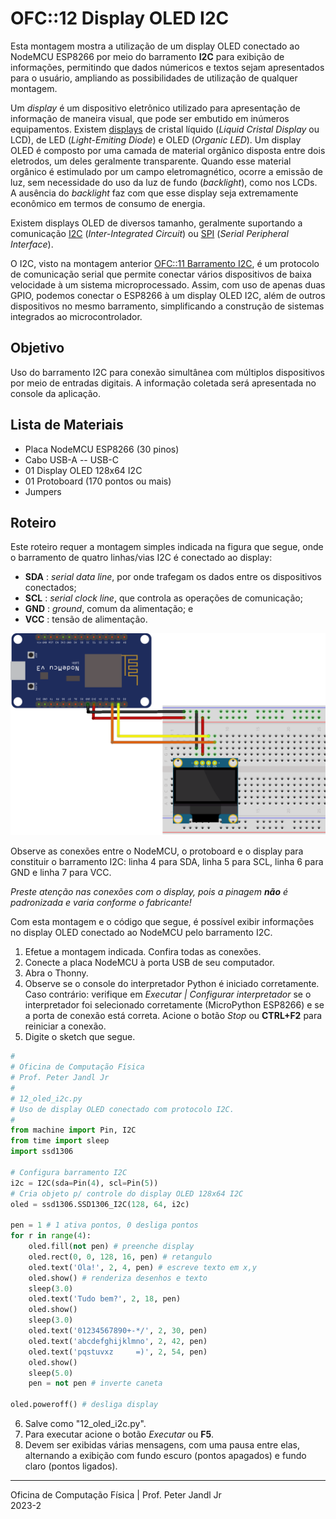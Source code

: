 # OFC::12 Display OLED I2C

Esta montagem mostra a utilização de um display OLED conectado ao NodeMCU ESP8266 por meio do barramento **I2C** para exibição de informações, permitindo que dados númericos e textos sejam apresentados para o usuário, ampliando as possibilidades de utilização de qualquer montagem.

Um *display* é um dispositivo eletrônico utilizado para apresentação de informação de maneira visual, que pode ser embutido em inúmeros equipamentos. Existem [displays](https://pt.wikipedia.org/wiki/Display) de cristal líquido (*Liquid Cristal Display* ou LCD), de LED (*Light-Emiting Diode*) e OLED (*Organic LED*). Um display OLED é composto por uma camada de material orgânico disposta entre dois eletrodos, um deles geralmente transparente. Quando esse material orgânico é estimulado por um campo eletromagnético, ocorre a emissão de luz, sem necessidade do uso da luz de fundo (*backlight*), como nos LCDs. A ausência do *backlight* faz com que esse display seja extremamente econômico em termos de consumo de energia.

Existem displays OLED de diversos tamanho, geralmente suportando a comunicação [I2C](https://pt.wikipedia.org/wiki/I%C2%B2C) (*Inter-Integrated Circuit*) ou [SPI](https://en.wikipedia.org/wiki/Serial_Peripheral_Interface) (*Serial Peripheral Interface*).

O I2C, visto na montagem anterior [OFC::11 Barramento I2C](https://github.com/pjandl/ocf/blob/main/T-2023-2/11_i2c.md), é um protocolo de comunicação serial que permite conectar vários dispositivos de baixa velocidade à um sistema microprocessado. Assim, com uso de apenas duas GPIO, podemos conectar o ESP8266 à um display OLED I2C, além de outros dispositivos no mesmo barramento, simplificando a construção de sistemas integrados ao microcontrolador.

## Objetivo

Uso do barramento I2C para conexão simultânea com múltiplos dispositivos por meio de entradas digitais. A informação coletada será apresentada no console da aplicação.

## Lista de Materiais

* Placa NodeMCU ESP8266 (30 pinos)
* Cabo USB-A -- USB-C
* 01 Display OLED 128x64 I2C
* 01 Protoboard (170 pontos ou mais)
* Jumpers

## Roteiro

Este roteiro requer a montagem simples indicada na figura que segue, onde o barramento de quatro linhas/vias I2C é conectado ao display:
+ **SDA** : *serial data line*, por onde trafegam os dados entre os dispositivos conectados;
+ **SCL** : *serial clock line*, que controla as operações de comunicação;
+ **GND** : *ground*, comum da alimentação; e
+ **VCC** : tensão de alimentação.

![Circuito 12 OLED I2C](https://github.com/pjandl/ocf/blob/main/T-2023-2/figuras/12_oled_i2c.png)

Observe as conexões entre o NodeMCU, o protoboard e o display para constituir o barramento I2C: linha 4 para SDA, linha 5 para SCL, linha 6 para GND e linha 7 para VCC. 

*Preste atenção nas conexões com o display, pois a pinagem **não** é padronizada e varia conforme o fabricante!*

Com esta montagem e o código que segue, é possível exibir informações no display OLED conectado ao NodeMCU pelo barramento I2C.

1. Efetue a montagem indicada. Confira todas as conexões.
2. Conecte a placa NodeMCU à porta USB de seu computador.
3. Abra o Thonny.
4. Observe se o console do interpretador Python é iniciado corretamente. Caso contrário: verifique em *Executar | Configurar interpretador* se o interpretador foi selecionado corretamente (MicroPython ESP8266) e se a porta de conexão está correta. Acione o botão *Stop* ou **CTRL+F2** para reiniciar a conexão.
5. Digite o sketch que segue.

```python
#
# Oficina de Computação Física
# Prof. Peter Jandl Jr
#
# 12_oled_i2c.py
# Uso de display OLED conectado com protocolo I2C.
#
from machine import Pin, I2C
from time import sleep
import ssd1306

# Configura barramento I2C
i2c = I2C(sda=Pin(4), scl=Pin(5))
# Cria objeto p/ controle do display OLED 128x64 I2C
oled = ssd1306.SSD1306_I2C(128, 64, i2c)

pen = 1 # 1 ativa pontos, 0 desliga pontos
for r in range(4):
    oled.fill(not pen) # preenche display
    oled.rect(0, 0, 128, 16, pen) # retangulo
    oled.text('Ola!', 2, 4, pen) # escreve texto em x,y
    oled.show() # renderiza desenhos e texto
    sleep(3.0)
    oled.text('Tudo bem?', 2, 18, pen)
    oled.show()
    sleep(3.0)
    oled.text('01234567890+-*/', 2, 30, pen)
    oled.text('abcdefghijklmno', 2, 42, pen)
    oled.text('pqstuvxz     =)', 2, 54, pen)
    oled.show()
    sleep(5.0)
    pen = not pen # inverte caneta
    
oled.poweroff() # desliga display

```

6. Salve como "12_oled_i2c.py".
7. Para executar acione o botão *Executar* ou **F5**.
8. Devem ser exibidas várias mensagens, com uma pausa entre elas, alternando a exibição com fundo escuro (pontos apagados) e fundo claro (pontos ligados).

---

Oficina de Computação Física | Prof. Peter Jandl Jr
<br/>2023-2
